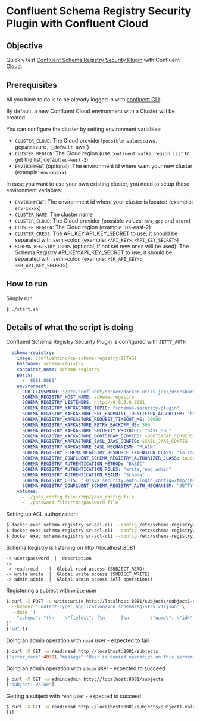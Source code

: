 # Confluent Schema Registry Security Plugin with Confluent Cloud

## Objective

Quickly test [Confluent Schema Registry Security Plugin](https://docs.confluent.io/current/confluent-security-plugins/schema-registry/introduction.html#sr-security-plugin) with Confluent Cloud.

## Prerequisites

All you have to do is to be already logged in with [confluent CLI](https://docs.confluent.io/confluent-cli/current/overview.html#confluent-cli-overview).

By default, a new Confluent Cloud environment with a Cluster will be created.

You can configure the cluster by setting environment variables:

* `CLUSTER_CLOUD`: The Cloud provider` (possible values: `aws`, `gcp` and `azure`, default `aws`)
* `CLUSTER_REGION`: The Cloud region (use `confluent kafka region list` to get the list, default `eu-west-2`)
* `ENVIRONMENT` (optional): The environment id where want your new cluster (example: `env-xxxxx`) 

In case you want to use your own existing cluster, you need to setup these environment variables:

* `ENVIRONMENT`: The environment id where your cluster is located (example: `env-xxxxx`) 
* `CLUSTER_NAME`: The cluster name
* `CLUSTER_CLOUD`: The Cloud provider (possible values: `aws`, `gcp` and `azure`)
* `CLUSTER_REGION`: The Cloud region (example `us-east-2)
* `CLUSTER_CREDS`: The API_KEY:API_KEY_SECRET to use, it should be separated with semi-colon (example: `<API_KEY>:<API_KEY_SECRET>`)
* `SCHEMA_REGISTRY_CREDS` (optional, if not set new ones will be used): The Schema Registry API_KEY:API_KEY_SECRET to use, it should be separated with semi-colon (example: `<SR_API_KEY>:<SR_API_KEY_SECRET>`)

## How to run


Simply run:

```
$ ./start.sh
```

## Details of what the script is doing


Confluent Schema Registry Security Plugin is configured with `JETTY_AUTH`

```yml
  schema-registry:
    image: confluentinc/cp-schema-registry:${TAG}
    hostname: schema-registry
    container_name: schema-registry
    ports:
      - '8081:8081'
    environment:
      CUB_CLASSPATH: '/etc/confluent/docker/docker-utils.jar:/usr/share/java/cp-base-new/*:/usr/share/java/confluent-security/schema-registry/*:/usr/share/java/schema-registry/*'
      SCHEMA_REGISTRY_HOST_NAME: schema-registry
      SCHEMA_REGISTRY_LISTENERS: http://0.0.0.0:8081
      SCHEMA_REGISTRY_KAFKASTORE_TOPIC: "schemas-security-plugin"
      SCHEMA_REGISTRY_KAFKASTORE_SSL_ENDPOINT_IDENTIFIED_ALGORITHM: "https"
      SCHEMA_REGISTRY_KAFKASTORE_REQUEST_TIMEOUT_MS: 20000
      SCHEMA_REGISTRY_KAFKASTORE_RETRY_BACKOFF_MS: 500
      SCHEMA_REGISTRY_KAFKASTORE_SECURITY_PROTOCOL: "SASL_SSL"
      SCHEMA_REGISTRY_KAFKASTORE_BOOTSTRAP_SERVERS: $BOOTSTRAP_SERVERS
      SCHEMA_REGISTRY_KAFKASTORE_SASL_JAAS_CONFIG: $SASL_JAAS_CONFIG
      SCHEMA_REGISTRY_KAFKASTORE_SASL_MECHANISM: "PLAIN"
      SCHEMA_REGISTRY_SCHEMA_REGISTRY_RESOURCE_EXTENSION_CLASS: "io.confluent.kafka.schemaregistry.security.SchemaRegistrySecurityResourceExtension"
      SCHEMA_REGISTRY_CONFLUENT_SCHEMA_REGISTRY_AUTHORIZER_CLASS: io.confluent.kafka.schemaregistry.security.authorizer.schemaregistryacl.SchemaRegistryAclAuthorizer
      SCHEMA_REGISTRY_AUTHENTICATION_METHOD: "BASIC"
      SCHEMA_REGISTRY_AUTHENTICATION_ROLES: "write,read,admin"
      SCHEMA_REGISTRY_AUTHENTICATION_REALM: "Schema"
      SCHEMA_REGISTRY_OPTS: "-Djava.security.auth.login.config=/tmp/jaas_config.file"
      SCHEMA_REGISTRY_CONFLUENT_SCHEMA_REGISTRY_AUTH_MECHANISM: "JETTY_AUTH"
    volumes:
      - ./jaas_config.file:/tmp/jaas_config.file
      - ./password-file:/tmp/password-file
```

Setting up ACL authorization:

```bash
$ docker exec schema-registry sr-acl-cli --config /etc/schema-registry/schema-registry.properties --add -s '*' -p read -o SUBJECT_READ
$ docker exec schema-registry sr-acl-cli --config /etc/schema-registry/schema-registry.properties --add -s '*' -p write -o SUBJECT_WRITE
$ docker exec schema-registry sr-acl-cli --config /etc/schema-registry/schema-registry.properties --add -s '*' -p admin -o '*'
```

Schema Registry is listening on http://localhost:8081

```
-> user:password  |  description
-> _____________
-> read:read    |  Global read access (SUBJECT_READ)
-> write:write  |  Global write access (SUBJECT_WRITE)
-> admin:admin  |  Global admin access (All operations)
```

Registering a subject with `write` user

```bash
$ curl -X POST -u write:write http://localhost:8081/subjects/subject1-value/versions \
  --header 'Content-Type: application/vnd.schemaregistry.v1+json' \
  --data '{
    "schema": "{\n    \"fields\": [\n      {\n        \"name\": \"id\",\n        \"type\": \"long\"\n      },\n      {\n        \"default\": null,\n        \"name\": \"first_name\",\n        \"type\": [\n          \"null\",\n          \"string\"\n        ]\n      },\n      {\n        \"default\": null,\n        \"name\": \"last_name\",\n        \"type\": [\n          \"null\",\n          \"string\"\n        ]\n      },\n      {\n        \"default\": null,\n        \"name\": \"email\",\n        \"type\": [\n          \"null\",\n          \"string\"\n        ]\n      },\n      {\n        \"default\": null,\n        \"name\": \"gender\",\n        \"type\": [\n          \"null\",\n          \"string\"\n        ]\n      },\n      {\n        \"default\": null,\n        \"name\": \"ip_address\",\n        \"type\": [\n          \"null\",\n          \"string\"\n        ]\n      },\n      {\n        \"default\": null,\n        \"name\": \"last_login\",\n        \"type\": [\n          \"null\",\n          \"string\"\n        ]\n      },\n      {\n        \"default\": null,\n        \"name\": \"account_balance\",\n        \"type\": [\n          \"null\",\n          {\n            \"logicalType\": \"decimal\",\n            \"precision\": 64,\n            \"scale\": 2,\n            \"type\": \"bytes\"\n          }\n        ]\n      },\n      {\n        \"default\": null,\n        \"name\": \"country\",\n        \"type\": [\n          \"null\",\n          \"string\"\n        ]\n      },\n      {\n        \"default\": null,\n        \"name\": \"favorite_color\",\n        \"type\": [\n          \"null\",\n          \"string\"\n        ]\n      }\n    ],\n    \"name\": \"User\",\n    \"namespace\": \"com.example.users\",\n    \"type\": \"record\"\n  }"
}'
{"id":1}
```

Doing an admin operation with `read` user - expected to fail

```bash
$ curl -X GET -u read:read http://localhost:8081/subjects
{"error_code":40301,"message":"User is denied operation on this server."}
```

Doing an admin operation with `admin` user - expected to succeed

```bash
$ curl -X GET -u admin:admin http://localhost:8081/subjects
["subject1-value"]
```

Getting a subject with `read` user - expected to succeed

```bash
$ curl -X GET -u read:read http://localhost:8081/subjects/subject1-value/versions
[1]
```